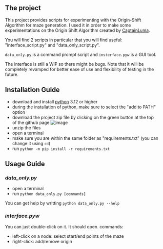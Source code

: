 ## The project
This project provides scripts for experimenting with the Origin-Shift Algorithm for maze generation.
I used it in order to make some experimentations on the Origin Shift Algorithm created by [CaptainLuma](https://github.com/CaptainLuma/).

You will find 2 scripts in particular that you will find useful: "interface_script.py" and "data_only_script.py".

`data_only.py` is a command prompt script and `insterface.pyw` is a GUI tool.

The interface is still a WIP so there might be bugs. Note that it will be completely revamped for better ease of use and
flexibility of testing in the future.

## Installation Guide

- download and install [python](https://www.python.org/downloads/) 3.12 or higher
- during the installation of python, make sure to select the "add to PATH" option
- download the project zip file by clicking on the green button at the top of the github page
![image](https://github.com/user-attachments/assets/2fab4d7a-b8b1-44cb-8a70-5581ad73bbf6)
- unzip the files
- open a terminal
- make sure you are within the same folder as "requirements.txt" (you can change it using `cd`)
- run `python -m pip install -r requirements.txt`

## Usage Guide

### <i>data_only.py</i>

- open a terminal
- run `python data_only.py [commands]`

You can get help by writting `python data_only.py --help`

### <i>interface.pyw</i>

You can just double-click on it. It should open.
commands:
- left-click on a node: select start/end points of the maze
- right-click: add/remove origin

